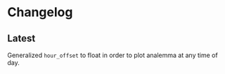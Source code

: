 
# Changelog

## Latest

Generalized `hour_offset` to float in order to plot analemma at any time of day.